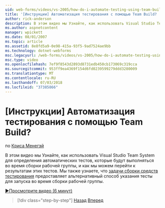 ```yaml
---
uid: web-forms/videos/vs-2005/how-do-i-automate-testing-using-team-build
title: '[Инструкции] Автоматизация тестирования с помощью Team Build? | Документы Майкрософт'
author: rick-anderson
description: В этом видео мы Узнайте, как использовать Visual Studio Team System для определения автоматических тестов, которые будут выполняться во время сборки рабочей группы, и как мы можем перейти для...
ms.author: aspnetcontent
manager: wpickett
ms.date: 08/01/2007
ms.topic: article
ms.assetid: 8e8fd5a9-0e98-415a-93f5-9ad7524ae9bb
ms.technology: dotnet-webforms
msc.legacyurl: /web-forms/videos/vs-2005/how-do-i-automate-testing-using-team-build
msc.type: video
ms.openlocfilehash: 7ef9f8543d2893d8731edb450cb173069c319cca
ms.sourcegitcommit: 953ff9ea4369f154d6fd0239599279ddd3280009
ms.translationtype: MT
ms.contentlocale: ru-RU
ms.lasthandoff: 07/03/2018
ms.locfileid: "37385866"
---
```

<a name="how-do-i-automate-testing-using-team-build"></a>[Инструкции] Автоматизация тестирования с помощью Team Build?
====================
по [Криса Менегэй](https://twitter.com/CMenegay)

В этом видео мы Узнайте, как использовать Visual Studio Team System для определения автоматических тестов, которые будут выполняться во время сборки рабочей группы, и как мы можем перейти к результатам этих тестов. Мы также узнаете, что [задачи сборки средств тестирования](https://msdn.microsoft.com/vstudio/aa718351.aspx#bttt) предоставляет альтернативный способ указания тесты для запуска во время сборки рабочей группы.

[&#9654;Просмотрите видео (6 минут)](https://channel9.msdn.com/Blogs/ASP-NET-Site-Videos/how-do-i-automate-testing-using-team-build)

> [!div class="step-by-step"]
> [Назад](how-do-i-implement-continuous-integration-with-team-foundation.md)
> [Вперед](how-do-i-deploy-a-web-application-during-a-team-build.md)
